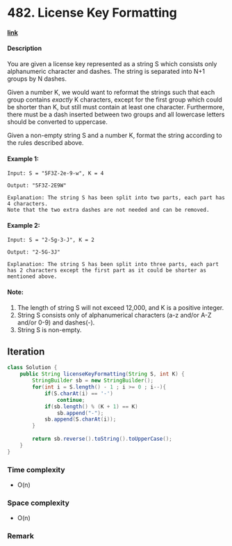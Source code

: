 # 482. License Key Formatting

#### [link](https://leetcode.com/problems/license-key-formatting/)

#### Description
You are given a license key represented as a string S which consists only alphanumeric character and dashes. The string is separated into N+1 groups by N dashes.

Given a number K, we would want to reformat the strings such that each group contains *exactly* K characters, except for the first group which could be shorter than K, but still must contain at least one character. Furthermore, there must be a dash inserted between two groups and all lowercase letters should be converted to uppercase.

Given a non-empty string S and a number K, format the string according to the rules described above.

#### Example 1:
```
Input: S = "5F3Z-2e-9-w", K = 4

Output: "5F3Z-2E9W"

Explanation: The string S has been split into two parts, each part has 4 characters.
Note that the two extra dashes are not needed and can be removed.
```
#### Example 2:
```
Input: S = "2-5g-3-J", K = 2

Output: "2-5G-3J"

Explanation: The string S has been split into three parts, each part has 2 characters except the first part as it could be shorter as mentioned above.
```

#### Note:
1. The length of string S will not exceed 12,000, and K is a positive integer.
2. String S consists only of alphanumerical characters (a-z and/or A-Z and/or 0-9) and dashes(-).
3. String S is non-empty.

## Iteration
```java
class Solution {
    public String licenseKeyFormatting(String S, int K) {
        StringBuilder sb = new StringBuilder();
        for(int i = S.length() - 1 ; i >= 0 ; i--){
            if(S.charAt(i) == '-')
                continue;
            if(sb.length() % (K + 1) == K)
                sb.append("-");
            sb.append(S.charAt(i));
        }
        
        return sb.reverse().toString().toUpperCase();
    }
}
```

### Time complexity
* O(n)
### Space complexity
* O(n)
### Remark